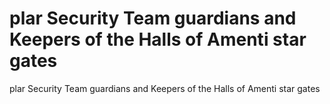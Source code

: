 # plar Security Team guardians and Keepers of the Halls of Amenti star gates

plar Security Team guardians and Keepers of the Halls of Amenti star gates